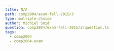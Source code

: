 ```yaml
---
title: N/A
path: comp2804/exam-fall-2015/3
type: multiple-choice
author: Michiel Smid
question: comp2804/exam-fall-2015/3/question.ts
tags:
  - comp2804
  - comp2804-exam
---
```

